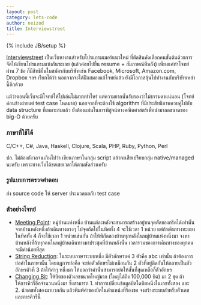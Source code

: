 ```yaml
---
layout: post
category: lets-code
author: neizod
title: Interviewstreet
---
```

{% include JB/setup %}

[Interviewstreet](https://www.interviewstreet.com/challenges/) เป็นเว็บหางานสำหรับโปรแกรมเมอร์แนวใหม่ ที่ตัดสินคัดเลือกคนขั้นต้นด้วยการจัดให้เขียนโปรแกรมแข่งกันซะเลย (แล้วค่อยไปยื่น resume + สัมภาษณ์ทีหลัง) เพียงแค่ทำโจทย์ผ่าน 7 ข้อ ก็มีสิทธิยื่นใบสมัครกับบริษัทเช่น Facebook, Microsoft, Amazon.com, Dropbox ฯลฯ เรียกได้ว่า นอกจากจะได้ฝึกสมองแก้โจทย์แล้ว ยังมีโอกาสลุ้นไปทำงานกับบริษัทเหล่านี้อีกด้วย

แม้ว่าตอนนี้เว็บจะมีโจทย์ให้ไปเล่นไม่มากเท่าไหร่ แต่ความยากนั้นรับรองว่าไม่ธรรมดาแน่นอน (โจทย์ค่อนข้างง่ายแต่ test case โหดมาก) นอกจากที่จะต้องใช้ algorithm ที่มีประสิทธิภาพควบคู่ไปกับ data structure ที่เหมาะสมแล้ว ยังต้องแม่นในการพิสูจน์ทางคณิตศาสตร์เพื่อนำมาลดขนาดของ big-O ด้วยครับ

### ภาษาที่ใช้ได้

C/C++, C#, Java,
Haskell, Clojure, Scala,
PHP, Ruby, Python, Perl

ปล. ไม่ต้องกังวลจนเกินไปว่า เขียนภาษาในกลุ่ม script แล้วจะเสียเปรียบกลุ่ม native/managed นะครับ เพราะทางเว็บได้ชดเชยเวลาให้ตามสัดส่วนครับ

### รูปแบบการตรวจคำตอบ

ส่ง source code ให้ server ประมวลผลกับ test case

### ตัวอย่างโจทย์

- [Meeting Point](https://www.interviewstreet.com/challenges/dashboard/#problem/4e14b2cc47f78): หมู่บ้านแห่งหนึ่ง บ้านแต่ละหลังจะสามารถสร้างอยู่บนจุดตัดของกริดได้เท่านั้น จากบ้านหลังหนึ่งถ้าเดินทางตรงๆ ไปจุดถัดไปในทิศทั้ง 4 จะใช้เวลา 1 หน่วย แต่ถ้าเดินทางทะแยงในทิศทั้ง 4 ก็จะใช้เวลา 1 หน่วยเช่นกัน ถ้าให้พิกัดของบ้านทุกหลังในหมู่บ้านแห่งหนึ่งมา จงหาบ้านหลังที่ถ้าทุกคนในหมู่บ้านเดินทางมาประชุมที่บ้านหลังนั้น เวลารวมของการเดินทางของทุกคนจะมีค่าน้อยที่สุด
- [String Reduction](https://www.interviewstreet.com/challenges/dashboard/#problem/4eac48496bee2): ในระบบภาษาระบบหนึ่ง มีตัวอักษรแค่ 3 ตัวคือ abc เท่านั้น ถ้าต้องการย่อคำในภาษานั้น โดยกฎการย่อคือ จะย่อตัวอักษรไม่เหมือนกัน 2 ตัวที่อยู่ติดกันให้กลายเป็นตัวอักษรตัวที่ 3 ถ้าให้คำๆ หนึ่งมา ให้บอกว่าคำนั้นสามารถย่อให้สั้นที่สุดเหลือกี่ตัวอักษร
- [Changing Bit](https://www.interviewstreet.com/challenges/dashboard/#problem/4f1c739a6ea3a): ให้บิตของตัวเลขขนาดใหญ่มาก (ใหญ่ได้ถึง 100,000 บิต) มา 2 ชุด ถ้าให้การคิวรี่อีกจำนวนหนึ่งมา ซึ่งสามารถ 1. ทำการเปลี่ยนข้อมูลบิตใดบิตหนึ่งในเลขทั้งสอง และ 2. นำเลขทั้งสองมาบวกกัน แล้วพิมพ์ค่าของบิตในตำแหน่งที่ร้องขอ จงสร้างระบบสำหรับตัวเลขและการคิวรีนี้
